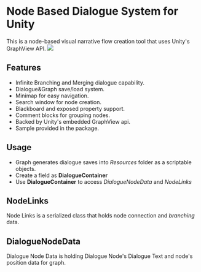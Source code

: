 # Node Based Dialogue System for Unity

This is a node-based visual narrative flow creation tool that uses Unity's GraphView API.
![](https://i.ibb.co/JngH8yr/header.png)

## Features
- Infinite Branching and Merging dialogue capability.
- Dialogue&Graph save/load system.
- Minimap for easy navigation.
- Search window for node creation.
- Blackboard and exposed property support.
- Comment blocks for grouping nodes.
- Backed by Unity's embedded GraphView api.
- Sample provided in the package.

## Usage
- Graph generates dialogue saves into _Resources_ folder as a scriptable objects.
- Create a field as **DialogueContainer**
- Use **DialogueContainer** to access _DialogueNodeData_ and _NodeLinks_

## NodeLinks
Node Links is a serialized class that holds node connection and *branching* data.

## DialogueNodeData
Dialogue Node Data is holding Dialogue Node's Dialogue Text and node's position data for graph.
